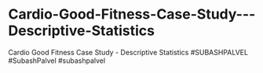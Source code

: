 # Cardio-Good-Fitness-Case-Study---Descriptive-Statistics
Cardio Good Fitness Case Study - Descriptive Statistics #SUBASHPALVEL #SubashPalvel #subashpalvel
